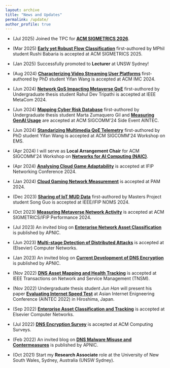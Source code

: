 ```yaml
---
layout: archive
title: "News and Updates"
permalink: /update/
author_profile: true
---
```

* (Jul 2025) Joined the TPC for [**ACM SIGMETRICS 2026**](https://www.sigmetrics.org/sigmetrics2026/program_committee.html).

* (Mar 2025) [**Early yet Robust Flow Classification**](https://minzhaolyu.github.io/publications/) first-authored by MPhil student Rushi Babaria is accepted at ACM SIGMETRICS 2025.

* (Jan 2025) Successfully promoted to **Lecturer** at UNSW Sydney!

* (Aug 2024) [**Characterizing Video Streaming User Platforms**](https://minzhaolyu.github.io/publications/) first-authored by PhD student Yifan Wang is accepted at ACM IMC 2024.

* (Jun 2024) [**Network QoS Impacting Metaverse QoE**](https://minzhaolyu.github.io/publications/) first-authored by Undergraduate thesis student Rahul Dev Tripathi is accepted at IEEE MetaCom 2024.

* (Jun 2024) [**Mapping Cyber Risk Database**](https://minzhaolyu.github.io/publications/) first-authored by Undergraduate thesis student Marta Zumaquero Gil and [**Measuring GenAI Usage**](https://minzhaolyu.github.io/publications/) are accepted at ACM SIGCOMM'24 Side Event AINTEC.

* (Jun 2024) [**Standarizing Multimedia QoE Telemetry**](https://minzhaolyu.github.io/publications/) first-authored by PhD student Yifan Wang is accepted at ACM SIGCOMM'24 Workshop on EMS.


* (Apr 2024) I will serve as **Local Arrangement Chair** for ACM SIGCOMM'24 Workshop on [**Networks for AI Computing (NAIC)**](https://conferences.sigcomm.org/sigcomm/2024/workshop/naic/).

* (Apr 2024) [**Analysing Cloud Game Adaptability**](https://minzhaolyu.github.io/publications/) is accepted at IFIP Networking Conference 2024.

* (Jan 2024) [**Cloud Gaming Network Measurement**](https://minzhaolyu.github.io/publications/) is accepted at PAM 2024.

* (Dec 2023) [**Sharing of IoT MUD Data**](https://minzhaolyu.github.io/publications/) first-authored by Masters Project student Song Guo is accepted at IEEE/IFIP NOMS 2024.

* (Oct 2023) [**Measuring Metaverse Network Activity**](https://minzhaolyu.github.io/publications/) is accepted at ACM SIGMETRICS/IFIP Performance 2024.

* (Jul 2023) An invited blog on [**Enterprise Network Asset Classification**](https://blog.apnic.net/2023/07/28/dont-leave-network-blind-spots/) is published by APNIC.

* (Jun 2023) [**Multi-stage Detection of Distributed Attacks**](https://minzhaolyu.github.io/publications/) is accepted at (Elsevier) Computer Networks.

* (Jan 2023) An invited blog on [**Current Development of DNS Encryption**](https://minzhaolyu.github.io/talks/) is published by APNIC.

* (Nov 2022) [**DNS Asset Mapping and Health Tracking**](https://minzhaolyu.github.io/publications/) is accepted at IEEE Transactions on Network and Service Management (TNSM).

* (Nov 2022) Undergraduate thesis student *Jun Han* will present his paper [**Evaluating Internet Speed Test**](https://minzhaolyu.github.io/publications/) at Asian Internet Enigneering Conference (AINTEC 2022) in Hiroshima, Japan.

* (Sep 2022) [**Enterprise Asset Classification and Tracking**](https://minzhaolyu.github.io/publications/) is accepted at Elsevier Computer Networks.

* (Jul 2022) [**DNS Encryption Survey**](https://minzhaolyu.github.io/publications/) is accepted at ACM Computing Surveys.

* (Feb 2022) An invited blog on [**DNS Malware Misuse and Contermeasures**](https://minzhaolyu.github.io/talks/) is published by APNIC.

* (Oct 2021) Start my **Research Associate** role at the University of New South Wales, Sydney, Australia (UNSW Sydney).